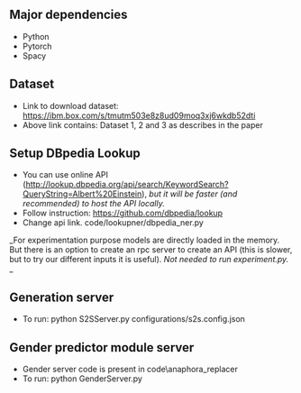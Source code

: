 ## Major dependencies
* Python
* Pytorch
* Spacy

## Dataset

* Link to download dataset: https://ibm.box.com/s/tmutm503e8z8ud09moq3xj6wkdb52dti
* Above link contains: Dataset 1, 2 and 3 as describes in the paper

## Setup DBpedia Lookup

* You can use online API (http://lookup.dbpedia.org/api/search/KeywordSearch?QueryString=Albert%20Einstein), *but it will be faster (and recommended) to host the API locally.*
* Follow instruction: https://github.com/dbpedia/lookup
* Change api link. code/lookupner/dbpedia_ner.py


_For experimentation purpose models are directly loaded in the memory. But there is an option to create an rpc server to create an API (this is slower, but to try our different inputs it is useful). *Not needed to run experiment.py.* _
## Generation server
* To run: python S2SServer.py configurations/s2s.config.json

## Gender predictor module server
* Gender server code is present in code\anaphora_replacer
* To run: python GenderServer.py
